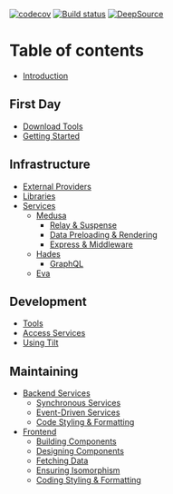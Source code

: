 [![codecov](https://codecov.io/gh/overdoll/codebase/branch/master/graph/badge.svg?token=EMUCZF62B2)](https://codecov.io/gh/overdoll/codebase)
[![Build status](https://badge.buildkite.com/a8f0bd6bce243d39c7a1b744f8b388e246176f5336571b75b8.svg)](https://buildkite.com/overdoll/codebase)
[![DeepSource](https://deepsource.io/gh/overdoll/codebase.svg/?label=resolved+issues&show_trend=true&token=tfugidnAZJEbaRm-kxjLgV9L)](https://deepsource.io/gh/overdoll/codebase/?ref=repository-badge)

# Table of contents

- [Introduction](README.md)

## First Day <a id="setup"></a>

- [Download Tools](../setup/setup.md)
- [Getting Started](../setup/getting-started.md)

## Infrastructure

- [External Providers](../infrastructure/external-providers.md)
- [Libraries](../infrastructure/libraries.md)
- [Services](../infrastructure/services/README.md)
  - [Medusa](../infrastructure/services/medusa/README.md)
    - [Relay & Suspense](../infrastructure/services/medusa/relay-and-suspense.md)
    - [Data Preloading & Rendering](../infrastructure/services/medusa/data-preloading-and-rendering.md)
    - [Express & Middleware](../infrastructure/services/medusa/express-and-middleware.md)
  - [Hades](../infrastructure/services/hades/README.md)
    - [GraphQL](../infrastructure/services/hades/graphql.md)
  - [Eva](../infrastructure/services/eva.md)

## Development

- [Tools](../development/tools.md)
- [Access Services](../development/run-services.md)
- [Using Tilt](../development/go-services.md)

## Maintaining

- [Backend Services](../maintaining/backend-services/README.md)
  - [Synchronous Services](../maintaining/backend-services/synchronous-services.md)
  - [Event-Driven Services](../maintaining/backend-services/building-a-service.md)
  - [Code Styling & Formatting](../maintaining/backend-services/code-styling-and-formatting.md)
- [Frontend](../maintaining/frontend/README.md)
  - [Building Components](../maintaining/frontend/building-components.md)
  - [Designing Components](../maintaining/frontend/designing-components.md)
  - [Fetching Data](../maintaining/frontend/fetching-data.md)
  - [Ensuring Isomorphism](../maintaining/frontend/ensuring-isomorphism.md)
  - [Coding Styling & Formatting](../maintaining/frontend/coding-styling-and-formatting.md)
